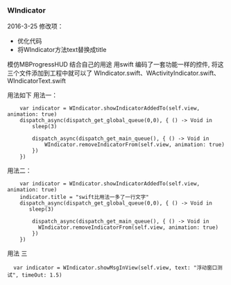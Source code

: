 ### WIndicator



2016-3-25 修改项：

* 优化代码
* 将WIndicator方法text替换成title


模仿MBProgressHUD 结合自己的用途 用swift 编码了一套功能一样的控件, 将这三个文件添加到工程中就可以了
WIndicator.swift、WActivityIndicator.swift、WIndicatorText.swift

用法如下
用法一：

        var indicator = WIndicator.showIndicatorAddedTo(self.view, animation: true)
        dispatch_async(dispatch_get_global_queue(0,0), { () -> Void in
            sleep(3)

            dispatch_async(dispatch_get_main_queue(), { () -> Void in
                WIndicator.removeIndicatorFrom(self.view, animation: true)
            })
        })
        
用法二：
        
        
        var indicator = WIndicator.showIndicatorAddedTo(self.view, animation: true)
        indicator.title = "swift比用法一多了一行文字"
        dispatch_async(dispatch_get_global_queue(0,0), { () -> Void in
           sleep(3)
    
            dispatch_async(dispatch_get_main_queue(), { () -> Void in
              WIndicator.removeIndicatorFrom(self.view, animation: true)
            })
        })
用法 三

      var indicator = WIndicator.showMsgInView(self.view, text: "浮动窗口测试", timeOut: 1.5)

